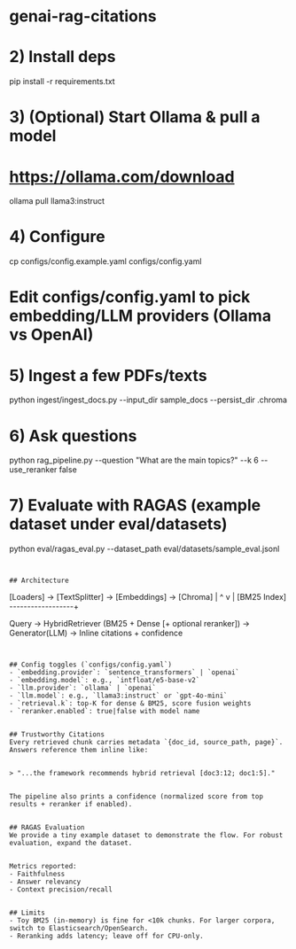 # genai-rag-citations
# 2) Install deps
pip install -r requirements.txt


# 3) (Optional) Start Ollama & pull a model
# https://ollama.com/download
ollama pull llama3:instruct


# 4) Configure
cp configs/config.example.yaml configs/config.yaml
# Edit configs/config.yaml to pick embedding/LLM providers (Ollama vs OpenAI)


# 5) Ingest a few PDFs/texts
python ingest/ingest_docs.py --input_dir sample_docs --persist_dir .chroma


# 6) Ask questions
python rag_pipeline.py --question "What are the main topics?" --k 6 --use_reranker false


# 7) Evaluate with RAGAS (example dataset under eval/datasets)
python eval/ragas_eval.py --dataset_path eval/datasets/sample_eval.jsonl
```


## Architecture
```
[Loaders] -> [TextSplitter] -> [Embeddings] -> [Chroma]
| ^
v |
[BM25 Index] ------------------+


Query -> HybridRetriever (BM25 + Dense [+ optional reranker]) -> Generator(LLM) ->
Inline citations + confidence
```


## Config toggles (`configs/config.yaml`)
- `embedding.provider`: `sentence_transformers` | `openai`
- `embedding.model`: e.g., `intfloat/e5-base-v2`
- `llm.provider`: `ollama` | `openai`
- `llm.model`: e.g., `llama3:instruct` or `gpt-4o-mini`
- `retrieval.k`: top-K for dense & BM25, score fusion weights
- `reranker.enabled`: true|false with model name


## Trustworthy Citations
Every retrieved chunk carries metadata `{doc_id, source_path, page}`. Answers reference them inline like:


> "...the framework recommends hybrid retrieval [doc3:12; doc1:5]."


The pipeline also prints a confidence (normalized score from top results + reranker if enabled).


## RAGAS Evaluation
We provide a tiny example dataset to demonstrate the flow. For robust evaluation, expand the dataset.


Metrics reported:
- Faithfulness
- Answer relevancy
- Context precision/recall


## Limits
- Toy BM25 (in‑memory) is fine for <10k chunks. For larger corpora, switch to Elasticsearch/OpenSearch.
- Reranking adds latency; leave off for CPU-only.